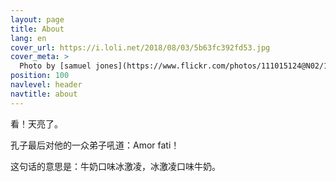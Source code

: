 ```yaml
---
layout: page
title: About
lang: en
cover_url: https://i.loli.net/2018/08/03/5b63fc392fd53.jpg
cover_meta: >
  Photo by [samuel jones](https://www.flickr.com/photos/111015124@N02/19983881105/)
position: 100
navlevel: header
navtitle: about
---
```

看！天亮了。

孔子最后对他的一众弟子吼道：Amor fati！

这句话的意思是：牛奶口味冰激凌，冰激凌口味牛奶。